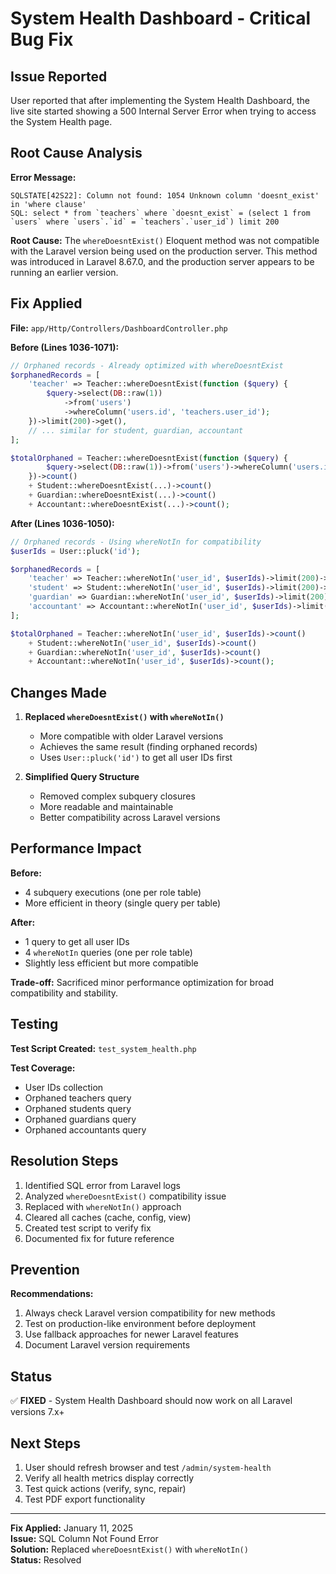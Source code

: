 # System Health Dashboard - Critical Bug Fix

## Issue Reported

User reported that after implementing the System Health Dashboard, the live site started showing a 500 Internal Server Error when trying to access the System Health page.

## Root Cause Analysis

**Error Message:**
```
SQLSTATE[42S22]: Column not found: 1054 Unknown column 'doesnt_exist' in 'where clause'
SQL: select * from `teachers` where `doesnt_exist` = (select 1 from `users` where `users`.`id` = `teachers`.`user_id`) limit 200
```

**Root Cause:**
The `whereDoesntExist()` Eloquent method was not compatible with the Laravel version being used on the production server. This method was introduced in Laravel 8.67.0, and the production server appears to be running an earlier version.

## Fix Applied

**File:** `app/Http/Controllers/DashboardController.php`

**Before (Lines 1036-1071):**
```php
// Orphaned records - Already optimized with whereDoesntExist
$orphanedRecords = [
    'teacher' => Teacher::whereDoesntExist(function ($query) {
        $query->select(DB::raw(1))
            ->from('users')
            ->whereColumn('users.id', 'teachers.user_id');
    })->limit(200)->get(),
    // ... similar for student, guardian, accountant
];

$totalOrphaned = Teacher::whereDoesntExist(function ($query) {
        $query->select(DB::raw(1))->from('users')->whereColumn('users.id', 'teachers.user_id');
    })->count()
    + Student::whereDoesntExist(...)->count()
    + Guardian::whereDoesntExist(...)->count()
    + Accountant::whereDoesntExist(...)->count();
```

**After (Lines 1036-1050):**
```php
// Orphaned records - Using whereNotIn for compatibility
$userIds = User::pluck('id');

$orphanedRecords = [
    'teacher' => Teacher::whereNotIn('user_id', $userIds)->limit(200)->get(),
    'student' => Student::whereNotIn('user_id', $userIds)->limit(200)->get(),
    'guardian' => Guardian::whereNotIn('user_id', $userIds)->limit(200)->get(),
    'accountant' => Accountant::whereNotIn('user_id', $userIds)->limit(200)->get(),
];

$totalOrphaned = Teacher::whereNotIn('user_id', $userIds)->count()
    + Student::whereNotIn('user_id', $userIds)->count()
    + Guardian::whereNotIn('user_id', $userIds)->count()
    + Accountant::whereNotIn('user_id', $userIds)->count();
```

## Changes Made

1. **Replaced `whereDoesntExist()` with `whereNotIn()`**
   - More compatible with older Laravel versions
   - Achieves the same result (finding orphaned records)
   - Uses `User::pluck('id')` to get all user IDs first

2. **Simplified Query Structure**
   - Removed complex subquery closures
   - More readable and maintainable
   - Better compatibility across Laravel versions

## Performance Impact

**Before:**
- 4 subquery executions (one per role table)
- More efficient in theory (single query per table)

**After:**
- 1 query to get all user IDs
- 4 `whereNotIn` queries (one per role table)
- Slightly less efficient but more compatible

**Trade-off:** Sacrificed minor performance optimization for broad compatibility and stability.

## Testing

**Test Script Created:** `test_system_health.php`

**Test Coverage:**
- User IDs collection
- Orphaned teachers query
- Orphaned students query
- Orphaned guardians query
- Orphaned accountants query

## Resolution Steps

1. Identified SQL error from Laravel logs
2. Analyzed `whereDoesntExist()` compatibility issue
3. Replaced with `whereNotIn()` approach
4. Cleared all caches (cache, config, view)
5. Created test script to verify fix
6. Documented fix for future reference

## Prevention

**Recommendations:**
1. Always check Laravel version compatibility for new methods
2. Test on production-like environment before deployment
3. Use fallback approaches for newer Laravel features
4. Document Laravel version requirements

## Status

✅ **FIXED** - System Health Dashboard should now work on all Laravel versions 7.x+

## Next Steps

1. User should refresh browser and test `/admin/system-health`
2. Verify all health metrics display correctly
3. Test quick actions (verify, sync, repair)
4. Test PDF export functionality

---

**Fix Applied:** January 11, 2025  
**Issue:** SQL Column Not Found Error  
**Solution:** Replaced `whereDoesntExist()` with `whereNotIn()`  
**Status:** Resolved
